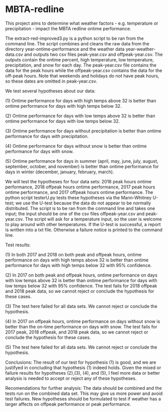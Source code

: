 # MBTA-redline
This project aims to determine what weather factors - e.g. temperature or precipitation - impact the MBTA redline ontime performance. 

The extract-red-improved3.py is a python script to be ran from the command line.  The script combines and cleans the raw data from the directory year-ontime-performance and the weather data year-weather-data.csv and outputs two csv files peak-year.csv and offpeak-year.csv. The outputs contain the ontime percent, high temperature, low temperature, precipitation, and snow for each day. The peak-year.csv file contains the data for the peak hours while the offpeak-year.csv contains the data for the off-peak hours. Note that weekends and holidays do not have peak hours, so these dates are omitted in peak-year.csv. 



We test several hypotheses about our data:

(1) Ontime performance for days with high temps above 32 is better than ontime performance for days with high temps below 32.

(2) Ontime performance for days with low temps above 32 is better than ontime performance for days with low temps below 32.

(3) Ontime performance for days without precipitation is better than ontime performance for days with precipitation.

(4) Ontime performance for days without snow is better than ontime performance for days with snow.

(5)  Ontime performance for days in summer (april, may, june, july, august, september, october, and november) is better than ontime performance for days in winter (december, january, february, march).

We will test the hypotheses for four data sets: 2018 peak hours ontime performance, 2018 offpeak hours ontime performance, 2017 peak hours ontime performance, and 2017 offpeak hours ontime performance. The python script testerU.py tests these hypotheses via the Mann-Whitney U-test; we use the U-test because the data do not appear to be normally distributed. The script is to be ran from the command line and takes one input; the input should be one of the csv files  offpeak-year.csv and peak-year.csv. The script will ask for a temperature input, so the user is welcome to play around with other temperatures. If the U-test is successful, a report is written into a txt file. Otherwise a failure notice is printed to the command line. 


Test results:

(1) In both 2017 and 2018 on both peak and offpeak hours, ontime performance on days with high temps above 32 is better than ontime performance for days with high temps below 32 with 95% confidence.

(2) In 2017 on both peak and offpeak hours,  ontime performance on days with low temps above 32 is better than ontime performance for days with low temps below 32 with 95% confidence. The test fails for 2018 offpeak and 2018 peak data, so we cannot reject or conclude the hypothesis for these cases.

(3) The test here failed for all data sets. We cannot reject or conclude the hypothesis. 

(4) In 2017 on offpeak hours, ontime performance on days without snow is better than the on-time performance on days with snow. The test fails for 2017 peak, 2018 offpeak, and 2018 peak data, so we cannot reject or conclude the hypothesis for these cases.

(5) The test here failed for all data sets. We cannot reject or conclude the hypothesis.


Conclusions: The result of our test for hypothesis (1) is good, and we are justifyed in concluding that hypothesis (1) indeed holds. Given the mixed or failure results for hypotheses (2),(3), (4), and (5), I feel more data or better analysis is needed to accept or reject any of these hypotheses. 

Recomendations for further analysis: The data should be combined and the tests run on the combined data set. This may give us more power and avoid test failures. New hypotheses should be formulated to test if weather has a larger affects on offpeak performance or peak performance.

